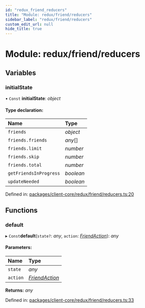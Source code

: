 ```yaml
---
id: "redux_friend_reducers"
title: "Module: redux/friend/reducers"
sidebar_label: "redux/friend/reducers"
custom_edit_url: null
hide_title: true
---
```


# Module: redux/friend/reducers

## Variables

### initialState

• `Const` **initialState**: *object*

#### Type declaration:

Name | Type |
:------ | :------ |
`friends` | *object* |
`friends.friends` | *any*[] |
`friends.limit` | *number* |
`friends.skip` | *number* |
`friends.total` | *number* |
`getFriendsInProgress` | *boolean* |
`updateNeeded` | *boolean* |

Defined in: [packages/client-core/redux/friend/reducers.ts:20](https://github.com/xr3ngine/xr3ngine/blob/56376a778/packages/client-core/redux/friend/reducers.ts#L20)

## Functions

### default

▸ `Const`**default**(`state?`: *any*, `action`: [*FriendAction*](redux_friend_actions.md#friendaction)): *any*

#### Parameters:

Name | Type |
:------ | :------ |
`state` | *any* |
`action` | [*FriendAction*](redux_friend_actions.md#friendaction) |

**Returns:** *any*

Defined in: [packages/client-core/redux/friend/reducers.ts:33](https://github.com/xr3ngine/xr3ngine/blob/56376a778/packages/client-core/redux/friend/reducers.ts#L33)
